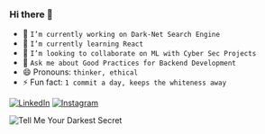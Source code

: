 ### Hi there 👋

<!--
**1UC1F3R616/1UC1F3R616**
-->

- 🔭 `I’m currently working on Dark-Net Search Engine`
- 🌱 `I’m currently learning React`
- 👯 `I’m looking to collaborate on ML with Cyber Sec Projects`
- 💬 `Ask me about Good Practices for Backend Development`
- 😄 Pronouns: `thinker, ethical`
- ⚡ Fun fact: `1 commit a day, keeps the whiteness away` <!--Got a new Error... Progress :)-->

[![LinkedIn](https://img.shields.io/static/v1.svg?label=Connect&message=@Kush&color=grey&logo=linkedin&labelColor=blue&style=social)](https://www.linkedin.com/in/kush-choudhary-567b38169?lipi=urn%3Ali%3Apage%3Ad_flagship3_profile_view_base_contact_details%3BDYkgbUGhTniMSRqOUkdN3A%3D%3D) [![Instagram](https://img.shields.io/badge/Instagram-follow-green.svg?logo=instagram&logoColor=white)](https://www.instagram.com/1UC1F3R616/)

![Tell Me Your Darkest Secret](https://user-images.githubusercontent.com/41824020/87232504-386bd080-c3dd-11ea-9367-76ae338cce2d.png)
